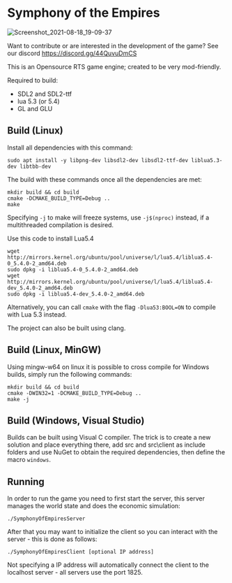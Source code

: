 # Symphony of the Empires
![Screenshot_2021-08-18_19-09-37](https://user-images.githubusercontent.com/39974089/131609523-b7c825bc-5db0-4f52-b715-ac9e469f22b3.png)

Want to contribute or are interested in the development of the game? See our discord https://discord.gg/44QuvuDmCS

This is an Opensource RTS game engine; created to be very mod-friendly.

Required to build:

* SDL2 and SDL2-ttf
* lua 5.3 (or 5.4)
* GL and GLU

## Build (Linux)
Install all dependencies with this command:
```
sudo apt install -y libpng-dev libsdl2-dev libsdl2-ttf-dev liblua5.3-dev libtbb-dev
```

The build with these commands once all the dependencies are met:
```
mkdir build && cd build
cmake -DCMAKE_BUILD_TYPE=Debug ..
make
```

Specifying `-j` to make will freeze systems, use `-j$(nproc)` instead, if a multithreaded compilation is desired.

Use this code to install Lua5.4
```
wget http://mirrors.kernel.org/ubuntu/pool/universe/l/lua5.4/liblua5.4-0_5.4.0-2_amd64.deb
sudo dpkg -i liblua5.4-0_5.4.0-2_amd64.deb
wget http://mirrors.kernel.org/ubuntu/pool/universe/l/lua5.4/liblua5.4-dev_5.4.0-2_amd64.deb
sudo dpkg -i liblua5.4-dev_5.4.0-2_amd64.deb
```
Alternatively, you can call `cmake` with the flag `-Dlua53:BOOL=ON` to compile with Lua 5.3 instead.

The project can also be built using clang.

## Build (Linux, MinGW)
Using mingw-w64 on linux it is possible to cross compile for Windows builds, simply run the following commands:
```
mkdir build && cd build
cmake -DWIN32=1 -DCMAKE_BUILD_TYPE=Debug ..
make -j
```

## Build (Windows, Visual Studio)
Builds can be built using Visual C compiler. The trick is to create a new solution and place everything there, add src and src\\client as include folders and use NuGet to obtain the required dependencies, then define the macro `windows`.

## Running

In order to run the game you need to first start the server, this server manages the world state and does the economic simulation:
```
./SymphonyOfEmpiresServer
```

After that you may want to initialize the client so you can interact with the server - this is done as follows:
```
./SymphonyOfEmpiresClient [optional IP address]
```
Not specifying a IP address will automatically connect the client to the localhost server - all servers use the port 1825.

